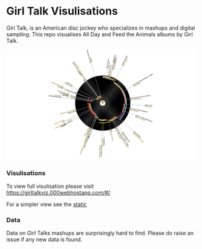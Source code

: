 # Girl Talk Visulisations

 Girl Talk, is an American disc jockey who specializes in mashups and digital sampling. This repo visualises All Day and Feed the Animals
 albums by Girl Talk.
 
 ![Record](https://github.com/YusofBandar/girl_talk/blob/master/data/screen_shots/capture.PNG)
 
 
 ### Visulisations
 
 To view full visulisation please visit https://girltalkviz.000webhostapp.com/#/
 
 For a simpler view see the [static](https://yusofbandar.github.io/girl_talk/static/index)
 
 ### Data
 
Data on Girl Talks mashups are surprisingly hard to find. Please do raise an issue if any new data is found.

